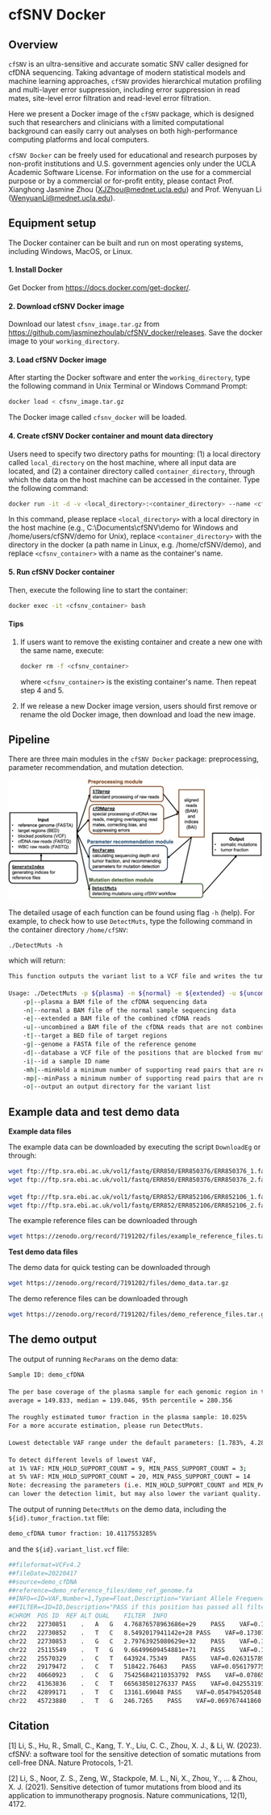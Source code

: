 # cfSNV Docker

## Overview

`cfSNV` is an ultra-sensitive and accurate somatic SNV caller designed for cfDNA sequencing. Taking advantage of modern statistical models and machine learning approaches, `cfSNV` provides hierarchical mutation profiling and multi-layer error suppression, including error suppression in read mates, site-level error filtration and read-level error filtration.

Here we present a Docker image of the `cfSNV` package, which is designed such that researchers and clinicians with a limited computational background can easily carry out analyses on both high-performance computing platforms and local computers.

`cfSNV Docker` can be freely used for educational and research purposes by non-profit institutions and U.S. government agencies only under the UCLA Academic Software License. For information on the use for a commercial purpose or by a commercial or for-profit entity, please contact Prof. Xianghong Jasmine Zhou (XJZhou@mednet.ucla.edu) and Prof. Wenyuan Li (WenyuanLi@mednet.ucla.edu).

## Equipment setup

The Docker container can be built and run on most operating systems, including Windows, MacOS, or Linux.

#### 1. Install Docker

Get Docker from https://docs.docker.com/get-docker/.

#### 2. Download cfSNV Docker image

Download our latest `cfsnv_image.tar.gz` from https://github.com/jasminezhoulab/cfSNV_docker/releases. Save the docker image to your `working_directory`.

#### 3. Load cfSNV Docker image

After starting the Docker software and enter the `working_directory`, type the following command in Unix Terminal or Windows Command Prompt:

```bash
docker load < cfsnv_image.tar.gz
```

The Docker image called `cfsnv_docker` will be loaded. 

#### 4. Create cfSNV Docker container and mount data directory

Users need to specify two directory paths for mounting: (1) a local directory called `local_directory` on the host machine, where all input data are located, and (2) a container directory called `container_directory`, through which the data on the host machine can be accessed in the container. Type the following command:

```bash
docker run -it -d -v <local_directory>:<container_directory> --name <cfsnv_container> cfsnv_docker bash
```

In this command, please replace `<local_directory>` with a local directory in the host machine (e.g., C:\Documents\cfSNV\demo for Windows and /home/users/cfSNV/demo for Unix), replace `<container_directory>` with the directory in the docker (a path name in Linux, e.g. /home/cfSNV/demo), and replace `<cfsnv_container>` with a name as the container's name.

#### 5. Run cfSNV Docker container

Then, execute the following line to start the container:

```bash
docker exec -it <cfsnv_container> bash
```

#### Tips

1. If users want to remove the existing container and create a new one with the same name, execute:

   ```bash
   docker rm -f <cfsnv_container>
   ```

   where `<cfsnv_container>` is the existing container's name. Then repeat step 4 and 5.
2. If we release a new Docker image version, users should first remove or rename the old Docker image, then download and load the new image.


## Pipeline

There are three main modules in the `cfSNV Docker` package: preprocessing, parameter recommendation, and mutation detection.

![cfSNV_pipeline](./pic/cfSNV_pipeline.jpg)

The detailed usage of each function can be found using flag `-h` (help). For example, to check how to use `DetectMuts`, type the following command in the container directory `/home/cfSNV`:

```
./DetectMuts -h
```

which will return:

```bash
This function outputs the variant list to a VCF file and writes the tumor fraction to a TXT file.

Usage: ./DetectMuts -p ${plasma} -n ${normal} -e ${extended} -u ${uncombined} -t ${target} -g ${genome} -d ${database} -i ${id} -mh ${minHold} -mp ${minPass} -o ${output}
	-p|--plasma a BAM file of the cfDNA sequencing data
	-n|--normal a BAM file of the normal sample sequencing data
	-e|--extended a BAM file of the combined cfDNA reads
	-u|--uncombined a BAM file of the cfDNA reads that are not combined
	-t|--target a BED file of target regions
	-g|--genome a FASTA file of the reference genome
	-d|--database a VCF file of the positions that are blocked from mutation calling, e.g. a common SNP database
	-i|--id a sample ID name
	-mh|--minHold a minimum number of supporting read pairs that are required for mutations in the HOLD category. Default is 12
	-mp|--minPass a minimum number of supporting read pairs that are required for mutations in the PASS category. Default is 5
	-o|--output an output directory for the variant list
```

## Example data and test demo data

**Example data files**

The example data can be downloaded by executing the script `DownloadEg` or through:

```bash
wget ftp://ftp.sra.ebi.ac.uk/vol1/fastq/ERR850/ERR850376/ERR850376_1.fastq.gz
wget ftp://ftp.sra.ebi.ac.uk/vol1/fastq/ERR850/ERR850376/ERR850376_2.fastq.gz

wget ftp://ftp.sra.ebi.ac.uk/vol1/fastq/ERR852/ERR852106/ERR852106_1.fastq.gz
wget ftp://ftp.sra.ebi.ac.uk/vol1/fastq/ERR852/ERR852106/ERR852106_2.fastq.gz
```

The example reference files can be downloaded through

```bash
wget https://zenodo.org/record/7191202/files/example_reference_files.tar.gz
```

**Test demo data files**

The demo data for quick testing can be downloaded through

```bash
wget https://zenodo.org/record/7191202/files/demo_data.tar.gz
```

The demo reference files can be downloaded through

```bash
wget https://zenodo.org/record/7191202/files/demo_reference_files.tar.gz
```

## The demo output

The output of running `RecParams` on the demo data:

```bash
Sample ID: demo_cfDNA

The per base coverage of the plasma sample for each genomic region in the target bed file:
average = 149.833, median = 139.046, 95th percentile = 280.356 

The roughly estimated tumor fraction in the plasma sample: 10.025% 
For a more accurate estimation, please run DetectMuts. 

Lowest detectable VAF range under the default parameters: [1.783%, 4.28%] 

To detect different levels of lowest VAF, 
at 1% VAF: MIN_HOLD_SUPPORT_COUNT = 9, MIN_PASS_SUPPORT_COUNT = 3; 
at 5% VAF: MIN_HOLD_SUPPORT_COUNT = 20, MIN_PASS_SUPPORT_COUNT = 14 
Note: decreasing the parameters (i.e. MIN_HOLD_SUPPORT_COUNT and MIN_PASS_SUPPORT_COUNT) 
can lower the detection limit, but may also lower the variant quality.
```

The output of running `DetectMuts` on the demo data, including the `${id}.tumor_fraction.txt` file:

```bash
demo_cfDNA tumor fraction: 10.4117553285%
```

and the `${id}.variant_list.vcf` file:

```bash
##fileformat=VCFv4.2
##fileDate=20220417
##source=demo_cfDNA
##reference=demo_reference_files/demo_ref_genome.fa
##INFO=<ID=VAF,Number=1,Type=Float,Description="Variant Allele Frequency">
##FILTER=<ID=ID,Description="PASS if this position has passed all filters">
#CHROM	POS	ID	REF	ALT	QUAL	FILTER	INFO
chr22	22730851	.	A	G	4.76876578963686e+29	PASS	VAF=0.177570093458
chr22	22730852	.	T	C	8.5492017941142e+28	PASS	VAF=0.173076923077
chr22	22730853	.	G	C	2.79763925080629e+32	PASS	VAF=0.173076923077
chr22	25115549	.	T	G	9.66499609454881e+71	PASS	VAF=0.189189189189
chr22	25570329	.	C	T	643924.75349	PASS	VAF=0.026315789474
chr22	29179472	.	C	T	518422.76463	PASS	VAF=0.056179775281
chr22	40660923	.	C	G	754256842110353792	PASS	VAF=0.078651685393
chr22	41363836	.	C	T	665638501276337	PASS	VAF=0.042553191489
chr22	42899171	.	T	C	13161.69048	PASS	VAF=0.054794520548
chr22	45723880	.	T	G	246.7265	PASS	VAF=0.069767441860
```

## Citation

[1] Li, S., Hu, R., Small, C., Kang, T. Y., Liu, C. C., Zhou, X. J., & Li, W. (2023). cfSNV: a software tool for the sensitive detection of somatic mutations from cell-free DNA. Nature Protocols, 1-21.

[2] Li, S., Noor, Z. S., Zeng, W., Stackpole, M. L., Ni, X., Zhou, Y., ... & Zhou, X. J. (2021). Sensitive detection of tumor mutations from blood and its application to immunotherapy prognosis. Nature communications, 12(1), 4172.
